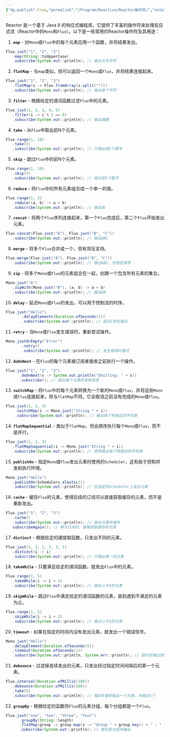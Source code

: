 ```yaml
---
{"dg-publish":true,"permalink":"/Program/Reactive/Reactor操作符/","noteIcon":""}
---
```


Reactor 是一个基于 Java 8 的响应式编程库，它提供了丰富的操作符来处理反应式流（Reactor中的`Mono`和`Flux`）。以下是一些常用的Reactor操作符及其用途：

1. **`map`** - 对`Mono`或`Flux`中的每个元素应用一个函数，并将结果发出。
```java
Flux.just("1", "2", "3")
   .map(String::toUpperCase)
   .subscribe(System.out::println); // 输出大写字符
```

2. **`flatMap`** - 与`map`类似，但可以返回一个`Mono`或`Flux`，并将结果连接起来。
```java
Flux.just("1", "2", "3")
   .flatMap(s -> Flux.fromArray(s.split("")))
   .subscribe(System.out::println); // 输出单个字符
```

3. **`filter`** - 根据给定的谓词函数过滤`Flux`中的元素。
```java
Flux.just(1, 2, 3, 4, 5)
   .filter(i -> i % 2 == 0)
   .subscribe(System.out::println); // 输出偶数
```

4. **`take`** - 从`Flux`中取出前N个元素。
```java
Flux.range(1, 10)
   .take(5)
   .subscribe(System.out::println); // 只输出前5个数字
```

5. **`skip`** - 跳过`Flux`中的前N个元素。
```java
Flux.range(1, 10)
   .skip(5)
   .subscribe(System.out::println); // 跳过前5个数字
```

6. **`reduce`** - 将`Flux`中的所有元素组合成一个单一的值。
```java
Flux.range(1, 3)
   .reduce((a, b) -> a + b)
   .subscribe(System.out::println); // 输出和
```

7. **`concat`** - 将两个`Flux`序列连接起来，第一个`Flux`完成后，第二个`Flux`开始发出元素。
```java
Flux.concat(Flux.just("A"), Flux.just("B", "C"))
   .subscribe(System.out::println); // 输出ABC
```

8. **`merge`** - 将多个`Flux`合并成一个，但有背压支持。
```java
Flux.merge(Flux.just("A"), Flux.just("B", "C"))
   .subscribe(System.out::println); // 输出ABC，无特定顺序
```

9. **`zip`** - 将多个`Mono`或`Flux`的元素组合在一起，创建一个包含所有元素的集合。
```java
Mono.just("A")
   .zipWith(Mono.just("B"), (a, b) -> a + b)
   .subscribe(System.out::println); // 输出AB
```

10. **`delay`** - 延迟`Mono`或`Flux`的发出，可以用于控制流的时序。
```java
Flux.just("Hello")
       .delayElements(Duration.ofSeconds(1))
       .subscribe(System.out::println); // 延迟1秒后输出
```

11. **`retry`** - 当`Mono`或`Flux`发生错误时，重新尝试操作。
```java
Mono.justOrEmpty("Error")
       .retry()
       .subscribe(System.out::println); // 发生错误时重试
```

12. **`doOnNext`** - 在`Flux`的每个元素被订阅者接收之前执行一个操作。
```java
Flux.just("1", "2", "3")
      .doOnNext(s -> System.out.println("Emitting: " + s))
      .subscribe(); // 输出每个元素的发射信息
```


13. **`switchMap`** - 将`Flux`中的每个元素转换为一个新的`Mono`或`Flux`，并将这些`Mono`或`Flux`连接起来，但与`flatMap`不同，它会取消之前没有完成的`Mono`或`Flux`。
   ```java
   Flux.just(1, 2, 3)
       .switchMap(i -> Mono.just("String " + i))
       .subscribe(System.out::println); // 输出每个转换后的字符串
   ```

14. **`flatMapSequential`** - 类似于`flatMap`，但会顺序执行每个`Mono`或`Flux`，而不是并行。
```java
Flux.just(1, 2, 3)
   .flatMapSequential(i -> Mono.just("String " + i))
   .subscribe(System.out::println); // 顺序输出每个转换后的字符串
```

15. **`publishOn`** - 指定`Mono`或`Flux`发出元素时使用的`Scheduler`，这有助于控制并发和执行环境。
```java
Mono.just("Hello")
   .publishOn(Schedulers.elastic())
   .subscribe(System.out::println); // 在指定的Scheduler上发出元素
```

16. **`cache`** - 缓存`Flux`的元素，使得后续的订阅可以直接获取缓存的元素，而不是重新发出。
```java
Flux.just("1", "2", "3")
   .cache()
   .subscribe(System.out::println); // 输出元素并缓存
   subscribeAgain(); // 再次订阅时，直接获取缓存的元素
```

17. **`distinct`** - 根据给定的键提取函数，只发出不同的元素。
```java
Flux.just(1, 2, 2, 3, 3, 1)
   .distinct(i -> i)
   .subscribe(System.out::println); // 只输出唯一的元素
```

18. **`takeWhile`** - 只要满足给定的谓词函数，就发出`Flux`中的元素。
```java
Flux.range(1, 5)
   .takeWhile(i -> i < 4)
   .subscribe(System.out::println); // 输出小于4的元素
```

19. **`skipWhile`** - 跳过`Flux`中满足给定的谓词函数的元素，直到遇到不满足的元素为止。
```java
Flux.range(1, 5)
   .skipWhile(i -> i < 3)
   .subscribe(System.out::println); // 跳过小于3的元素
```

20. **`timeout`** - 如果在指定的时间内没有发出元素，就发出一个错误信号。
```java
Mono.just("Hello")
   .delayElement(Duration.ofSeconds(5))
   .timeout(Duration.ofSeconds(1))
   .subscribe(System.out::println, System.err::println); // 超时后输出错误信息
```

21. **`debounce`** - 过滤掉连续发出的元素，只发出经过指定时间间隔后的第一个元素。
```java
Flux.interval(Duration.ofMillis(100))
   .debounce(Duration.ofMillis(200))
   .take(5)
   .subscribe(System.out::println); // 每200毫秒输出一个元素，共输出5个
```

22. **`groupBy`** - 根据给定的函数将`Flux`的元素分组，每个分组都是一个`Flux`。

```java
Flux.just("one", "two", "three", "four")
      .groupBy(String::length)
      .flatMap(group -> group.map(s -> "Group " + group.key() + " : " + s))
      .subscribe(System.out::println); // 按长度分组并输出
```

